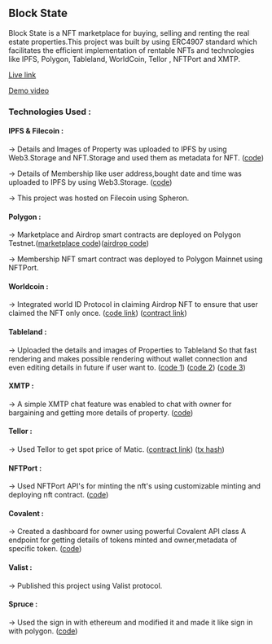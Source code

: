 ## Block State

Block State is a NFT marketplace for buying, selling and renting the real estate properties.This project was built by using ERC4907 standard which facilitates the efficient implementation of rentable NFTs and technologies like IPFS, Polygon, Tableland, WorldCoin, Tellor , NFTPort and XMTP.

[Live link](https://block-state-ye3pz4.spheron.app)

[Demo video]("")

### Technologies Used :

#### IPFS & Filecoin :

-> Details and Images of Property was uploaded to IPFS by using Web3.Storage and NFT.Storage and used them as metadata for NFT. ([code](https://github.com/dinesh11515/Block-State/blob/main/frontend/pages/sell.js))

-> Details of Membership like user address,bought date and time was uploaded to IPFS by using Web3.Storage. ([code](https://github.com/dinesh11515/Block-State/blob/main/frontend/pages/membership.js))

-> This project was hosted on Filecoin using Spheron.

#### Polygon :
-> Marketplace and Airdrop smart contracts are deployed on Polygon Testnet.([marketplace code](https://mumbai.polygonscan.com/address/0x72533b89C40E20Fe826Cdcb7cd095D132a1B090D#code))([airdrop code](https://mumbai.polygonscan.com/address/0x6353362dB359978dF63775B8A1e08eB6A634cf86#code))

-> Membership NFT smart contract was deployed to Polygon Mainnet using NFTPort.

#### Worldcoin :
-> Integrated world ID Protocol in claiming Airdrop NFT to ensure that user claimed the NFT only once. ([code link](https://github.com/dinesh11515/Block-State/blob/main/frontend/pages/airdrop.js)) ([contract link](https://mumbai.polygonscan.com/address/0x6353362dB359978dF63775B8A1e08eB6A634cf86))

#### Tableland :
-> Uploaded the details and images of Properties to Tableland So that fast rendering and makes possible rendering without wallet connection and even editing details in future if user want to. ([code 1](https://github.com/dinesh11515/Block-State/blob/main/frontend/pages/sell.js))
([code 2](https://github.com/dinesh11515/Block-State/blob/main/frontend/pages/buy.js))
([code 3](https://github.com/dinesh11515/Block-State/blob/main/frontend/pages/sell.js))

#### XMTP :
-> A simple XMTP chat feature was enabled to chat with owner for bargaining and getting more details of property. ([code](https://github.com/dinesh11515/Block-State/blob/main/frontend/components/nftDetails.js))

#### Tellor :
-> Used Tellor to get spot price of Matic. ([contract link](https://mumbai.polygonscan.com/address/0x72533b89C40E20Fe826Cdcb7cd095D132a1B090D#code)) ([tx hash](https://mumbai.polygonscan.com/tx/0xf083755765600027fd7fa52e3ae3f3aee457ac226adb872ec88398e1959b4b0d))

#### NFTPort :
-> Used NFTPort API's for minting the nft's using customizable minting and deploying nft contract. ([code](https://github.com/dinesh11515/Block-State/blob/main/frontend/pages/membership.js))

#### Covalent :
-> Created a dashboard for owner using powerful Covalent API class A endpoint for getting details of tokens minted and owner,metadata of specific token. ([code](https://github.com/dinesh11515/Block-State/blob/main/frontend/pages/dashboard.js))

#### Valist :
-> Published this project using Valist protocol.

#### Spruce :
-> Used the sign in with ethereum and modified it and made it like sign in with polygon. ([code](https://github.com/dinesh11515/Block-State/blob/main/frontend/context/stateContext.js))
